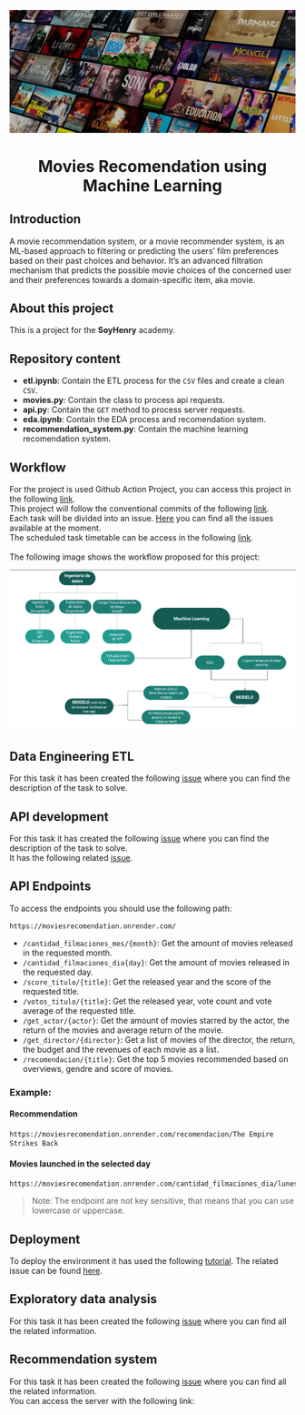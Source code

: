 <p align=center><img src=_src/assets/movies_cover.png><p>

# <h1 align=center> **Movies Recomendation using Machine Learning** </h1>

## Introduction

A movie recommendation system, or a movie recommender system, is an ML-based approach to filtering or predicting the
users’ film preferences based on their past choices and behavior. It’s an advanced filtration mechanism that predicts
the possible movie choices of the concerned user and their preferences towards a domain-specific item, aka movie.

## About this project

This is a project for the **SoyHenry** academy.

## Repository content

+ **etl.ipynb**: Contain the ETL process for the `CSV` files and create a clean `CSV`.
+ **movies.py**: Contain the class to process api requests.
+ **api.py**: Contain the `GET` method to process server requests.
+ **eda.ipynb**: Contain the EDA process and recomendation system.
+ **recommendation_system.py**: Contain the machine learning recomendation system.

## Workflow

For the project is used Github Action Project, you can access this project in the following [link](https://github.com/users/fedepacher/projects/2).<br>
This project will follow the conventional commits of the following [link](https://github.com/fedepacher/RecomendationML/wiki/Conventional-Commits).<br>
Each task will be divided into an issue. [Here](https://github.com/fedepacher/RecomendationML/issues) you can find all the issues available at the moment.<br>
The scheduled task timetable can be access in the following [link](https://github.com/users/fedepacher/projects/2/views/2).<br><br>
The following image shows the workflow proposed for this project:<br>

<p align=center><img src=_src/assets/workflow.png><p>


## Data Engineering ETL

For this task it has been created the following [issue](https://github.com/fedepacher/RecomendationML/issues/1) where you can find the description of the task to solve.

## API development

For this task it has created the following [issue](https://github.com/fedepacher/RecomendationML/issues/2) where you can find the description of the task to solve.<br>
It has the following related [issue](https://github.com/fedepacher/RecomendationML/issues/3).

## API Endpoints

To access the endpoints you should use the following path:

```
https://moviesrecomendation.onrender.com/
```

+ `/cantidad_filmaciones_mes/{month}`: Get the amount of movies released in the requested month.
+ `/cantidad_filmaciones_dia{day}`: Get the amount of movies released in the requested day.
+ `/score_titulo/{title}`: Get the released year and the score of the requested title.
+ `/votos_titulo/{title}`: Get the released year, vote count and vote average of the requested title.
+ `/get_actor/{actor}`: Get the amount of movies starred by the actor, the return of the movies and average return of the movie.
+ `/get_director/{director}`: Get a list of movies of the director, the return, the budget and the revenues of each movie as a list.
+ `/recomendacion/{title}`: Get the top 5 movies recommended based on overviews, gendre and score of movies.

### Example:

#### Recommendation
```
https://moviesrecomendation.onrender.com/recomendacion/The Empire Strikes Back
```

#### Movies launched in the selected day
```
https://moviesrecomendation.onrender.com/cantidad_filmaciones_dia/lunes
```

>Note: The endpoint are not key sensitive, that means that you can use lowercase or uppercase.

## Deployment

To deploy the environment it has used the following [tutorial](https://github.com/HX-FNegrete/render-fastapi-tutorial). The related issue can be found [here](https://github.com/fedepacher/RecomendationML/issues/4).

## Exploratory data analysis

For this task it has been created the following [issue](https://github.com/fedepacher/RecomendationML/issues/6) where you can find all the related information.<br>

## Recommendation system

For this task it has been created the following [issue](https://github.com/fedepacher/RecomendationML/issues/7) where you can find all the related information.<br>
You can access the server with the following link:


